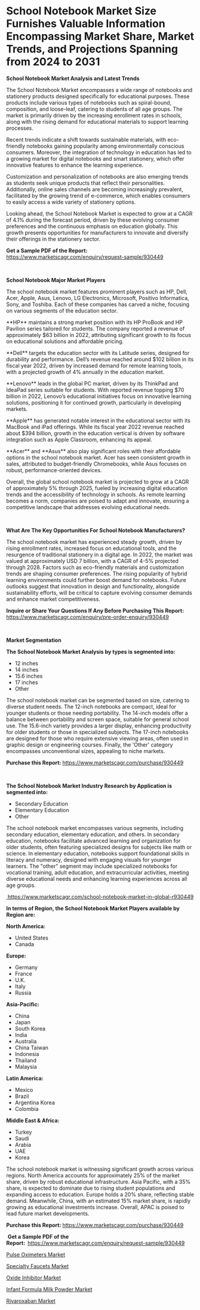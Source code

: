 <p><h1>School Notebook Market Size Furnishes Valuable Information Encompassing Market Share, Market Trends, and Projections Spanning from 2024 to 2031</h1></p><p><strong>School Notebook Market Analysis and Latest Trends</strong></p>
<p><p>The School Notebook Market encompasses a wide range of notebooks and stationery products designed specifically for educational purposes. These products include various types of notebooks such as spiral-bound, composition, and loose-leaf, catering to students of all age groups. The market is primarily driven by the increasing enrollment rates in schools, along with the rising demand for educational materials to support learning processes.</p><p>Recent trends indicate a shift towards sustainable materials, with eco-friendly notebooks gaining popularity among environmentally conscious consumers. Moreover, the integration of technology in education has led to a growing market for digital notebooks and smart stationery, which offer innovative features to enhance the learning experience. </p><p>Customization and personalization of notebooks are also emerging trends as students seek unique products that reflect their personalities. Additionally, online sales channels are becoming increasingly prevalent, facilitated by the growing trend of e-commerce, which enables consumers to easily access a wide variety of stationery options.</p><p>Looking ahead, the School Notebook Market is expected to grow at a CAGR of 4.1% during the forecast period, driven by these evolving consumer preferences and the continuous emphasis on education globally. This growth presents opportunities for manufacturers to innovate and diversify their offerings in the stationery sector.</p></p>
<p><strong>Get a Sample PDF of the Report:&nbsp;</strong> <a href="https://www.marketscagr.com/enquiry/request-sample/930449?utm_campaign=1197&utm_medium=2&utm_source=Github&utm_content=ia&utm_term=03122024&utm_id=school-notebook">https://www.marketscagr.com/enquiry/request-sample/930449</a></p>
<p>&nbsp;</p>
<p><strong>School Notebook Major Market Players</strong></p>
<p><p>The school notebook market features prominent players such as HP, Dell, Acer, Apple, Asus, Lenovo, LG Electronics, Microsoft, Positivo Informatica, Sony, and Toshiba. Each of these companies has carved a niche, focusing on various segments of the education sector.</p><p>**HP** maintains a strong market position with its HP ProBook and HP Pavilion series tailored for students. The company reported a revenue of approximately $63 billion in 2022, attributing significant growth to its focus on educational solutions and affordable pricing.</p><p>**Dell** targets the education sector with its Latitude series, designed for durability and performance. Dell’s revenue reached around $102 billion in its fiscal year 2022, driven by increased demand for remote learning tools, with a projected growth of 4% annually in the education market.</p><p>**Lenovo** leads in the global PC market, driven by its ThinkPad and IdeaPad series suitable for students. With reported revenue topping $70 billion in 2022, Lenovo’s educational initiatives focus on innovative learning solutions, positioning it for continued growth, particularly in developing markets.</p><p>**Apple** has generated notable interest in the educational sector with its MacBook and iPad offerings. While its fiscal year 2022 revenue reached about $394 billion, growth in the education vertical is driven by software integration such as Apple Classroom, enhancing its appeal.</p><p>**Acer** and **Asus** also play significant roles with their affordable options in the school notebook market. Acer has seen consistent growth in sales, attributed to budget-friendly Chromebooks, while Asus focuses on robust, performance-oriented devices.</p><p>Overall, the global school notebook market is projected to grow at a CAGR of approximately 5% through 2025, fueled by increasing digital education trends and the accessibility of technology in schools. As remote learning becomes a norm, companies are poised to adapt and innovate, ensuring a competitive landscape that addresses evolving educational needs.</p></p>
<p>&nbsp;</p>
<p><strong>What Are The Key Opportunities For School Notebook Manufacturers?</strong></p>
<p><p>The school notebook market has experienced steady growth, driven by rising enrollment rates, increased focus on educational tools, and the resurgence of traditional stationery in a digital age. In 2022, the market was valued at approximately USD 7 billion, with a CAGR of 4-5% projected through 2028. Factors such as eco-friendly materials and customization trends are shaping consumer preferences. The rising popularity of hybrid learning environments could further boost demand for notebooks. Future outlooks suggest that innovation in design and functionality, alongside sustainability efforts, will be critical to capture evolving consumer demands and enhance market competitiveness.</p></p>
<p><strong>Inquire or Share Your Questions If Any Before Purchasing This Report:</strong> <a href="https://www.marketscagr.com/enquiry/pre-order-enquiry/930449?utm_campaign=1197&utm_medium=2&utm_source=Github&utm_content=ia&utm_term=03122024&utm_id=school-notebook">https://www.marketscagr.com/enquiry/pre-order-enquiry/930449</a></p>
<p>&nbsp;</p>
<p><strong>Market Segmentation</strong></p>
<p><strong>The School Notebook Market Analysis by types is segmented into:</strong></p>
<p><ul><li>12 inches</li><li>14 inches</li><li>15.6 inches</li><li>17 inches</li><li>Other</li></ul></p>
<p><p>The school notebook market can be segmented based on size, catering to diverse student needs. The 12-inch notebooks are compact, ideal for younger students or those needing portability. The 14-inch models offer a balance between portability and screen space, suitable for general school use. The 15.6-inch variety provides a larger display, enhancing productivity for older students or those in specialized subjects. The 17-inch notebooks are designed for those who require extensive viewing areas, often used in graphic design or engineering courses. Finally, the 'Other' category encompasses unconventional sizes, appealing to niche markets.</p></p>
<p><strong>Purchase this Report:&nbsp;</strong><a href="https://www.marketscagr.com/purchase/930449?utm_campaign=1197&utm_medium=2&utm_source=Github&utm_content=ia&utm_term=03122024&utm_id=school-notebook">https://www.marketscagr.com/purchase/930449</a></p>
<p>&nbsp;</p>
<p><strong>The School Notebook Market Industry Research by Application is segmented into:</strong></p>
<p><ul><li>Secondary Education</li><li>Elementary Education</li><li>Other</li></ul></p>
<p><p>The school notebook market encompasses various segments, including secondary education, elementary education, and others. In secondary education, notebooks facilitate advanced learning and organization for older students, often featuring specialized designs for subjects like math or science. In elementary education, notebooks support foundational skills in literacy and numeracy, designed with engaging visuals for younger learners. The "other" segment may include specialized notebooks for vocational training, adult education, and extracurricular activities, meeting diverse educational needs and enhancing learning experiences across all age groups.</p></p>
<p><a href="https://www.marketscagr.com/school-notebook-market-in-global-r930449?utm_campaign=1197&utm_medium=2&utm_source=Github&utm_content=ia&utm_term=03122024&utm_id=school-notebook">&nbsp;https://www.marketscagr.com/school-notebook-market-in-global-r930449</a></p>
<p><strong>In terms of Region, the School Notebook Market Players available by Region are:</strong></p>
<p>
    <p> <strong> North America: </strong>
        <ul>
            <li>United States</li>
            <li>Canada</li>
        </ul>
        </p> 
    <p> <strong> Europe: </strong>
        <ul>
            <li>Germany</li>
            <li>France</li>
            <li>U.K.</li>
            <li>Italy</li>
            <li>Russia</li>
        </ul>
        </p> 
    <p> <strong> Asia-Pacific: </strong>
        <ul>
            <li>China</li>
            <li>Japan</li>
            <li>South Korea</li>
            <li>India</li>
            <li>Australia</li>
            <li>China Taiwan</li>
            <li>Indonesia</li>
            <li>Thailand</li>
            <li>Malaysia</li>
        </ul>
        </p> 
    <p> <strong> Latin America: </strong>
        <ul>
            <li>Mexico</li>
            <li>Brazil</li>
            <li>Argentina Korea</li>
            <li>Colombia</li>
        </ul>
        </p> 
    <p> <strong> Middle East & Africa: </strong>
        <ul>
            <li>Turkey</li>
            <li>Saudi</li>
            <li>Arabia</li>
            <li>UAE</li>
            <li>Korea</li>
        </ul>
    </p>
    </p>
<p><p>The school notebook market is witnessing significant growth across various regions. North America accounts for approximately 25% of the market share, driven by robust educational infrastructure. Asia Pacific, with a 35% share, is expected to dominate due to rising student populations and expanding access to education. Europe holds a 20% share, reflecting stable demand. Meanwhile, China, with an estimated 15% market share, is rapidly growing as educational investments increase. Overall, APAC is poised to lead future market developments.</p></p>
<p><strong>Purchase this Report: </strong><a href="https://www.marketscagr.com/purchase/930449?utm_campaign=1197&utm_medium=2&utm_source=Github&utm_content=ia&utm_term=03122024&utm_id=school-notebook">https://www.marketscagr.com/purchase/930449</a></p>
<p>&nbsp;<strong>Get a Sample PDF of the Report:&nbsp;&nbsp;</strong><a href="https://www.marketscagr.com/enquiry/request-sample/930449?utm_campaign=1197&utm_medium=2&utm_source=Github&utm_content=ia&utm_term=03122024&utm_id=school-notebook">https://www.marketscagr.com/enquiry/request-sample/930449</a></p>
<p><strong></strong></p>
<p><p><a href="https://www.linkedin.com/pulse/pulse-oximeters-market-growth-analysis-regions-manufacturers-unote?utm_campaign=1197&utm_medium=2&utm_source=Github&utm_content=ia&utm_term=03122024&utm_id=school-notebook">Pulse Oximeters Market</a></p><p><a href="https://issuu.com/reportprime-2/docs/specialty-faucets-market-size-2030.pptx?utm_campaign=1197&utm_medium=2&utm_source=Github&utm_content=ia&utm_term=03122024&utm_id=school-notebook">Specialty Faucets Market</a></p><p><a href="https://issuu.com/reportprime-2/docs/oxide-inhibitor-market-size-2030.pptx?utm_campaign=1197&utm_medium=2&utm_source=Github&utm_content=ia&utm_term=03122024&utm_id=school-notebook">Oxide Inhibitor Market</a></p><p><a href="https://www.linkedin.com/pulse/detailed-market-study-global-infant-formula-milk-powder-industry-dc0ie?utm_campaign=1197&utm_medium=2&utm_source=Github&utm_content=ia&utm_term=03122024&utm_id=school-notebook">Infant Formula Milk Powder Market</a></p><p><a href="https://www.linkedin.com/pulse/how-new-trends-shaping-rivaroxaban-market-75-cagr-growth-t82ge?utm_campaign=1197&utm_medium=2&utm_source=Github&utm_content=ia&utm_term=03122024&utm_id=school-notebook">Rivaroxaban Market</a></p></p>